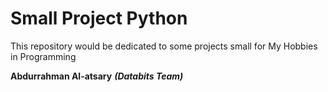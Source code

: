 # Small Project Python 

This repository would be dedicated to some projects small for My Hobbies in Programming


**Abdurrahman Al-atsary** _**(Databits Team)**_
